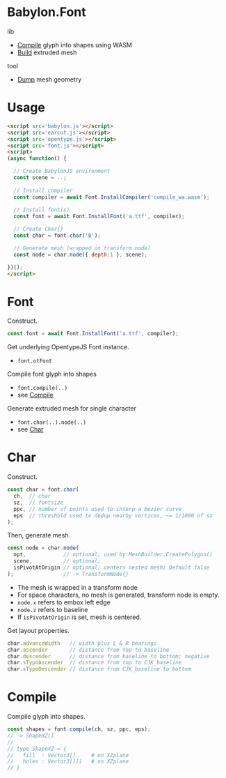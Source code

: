 # Babylon.Font

lib
- [Compile](#compile) glyph into shapes using WASM
- [Build](#char) extruded mesh 

tool
- [Dump][1] mesh geometry  

[1]: https://ycw.github.io/Babylon.Font/www/TextGen/



# Usage

```html
<script src='babylon.js'></script>
<script src='earcut.js'></script>
<script src='opentype.js'></script>
<script src='font.js'></script>
<script>
(async function() {

  // Create BabylonJS environment
  const scene = ..;
  
  // Install compiler
  const compiler = await Font.InstallCompiler('compile_wa.wasm');
  
  // Install font(s)
  const font = await Font.InstallFont('a.ttf', compiler); 

  // Create Char{}
  const char = font.char('B');

  // Generate mesh (wrapped in transform node)
  const node = char.node({ depth:1 }, scene);

})();
</script>
```
 


# Font 

Construct.

```js
const font = await Font.InstallFont('a.ttf', compiler);
```

Get underlying OpentypeJS Font instance.
- `font.otFont`

Compile font glyph into shapes
- `font.compile(..)` 
- see [Compile](#compile) 

Generate extruded mesh for single character 

- `font.char(..).node(..)` 
- see [Char](#char)





# Char

Construct.

```js
const char = font.char(
  ch,  // char
  sz,  // fontsize
  ppc, // number of points used to interp a bezier curve
  eps  // threshold used to dedup nearby vertices, ~= 1/1000 of sz 
);
```

Then, generate mesh.

```js
const node = char.node(
  opt,            // optional; used by MeshBuilder.CreatePolygon()
  scene,          // optional; 
  isPivotAtOrigin // optional; centers nested mesh; Default false
);                // -> TransformNode{}
```
- The mesh is wrapped in a transform node
- For space characters, no mesh is generated, transform node is empty.
- `node.x` refers to embox left edge
- `node.z` refers to baseline
- If `isPivotAtOrigin` is set, mesh is centered.    


Get layout properties. 

```js
char.advanceWidth   // width plus L & R bearings
char.ascender       // distance from top to baseline
char.descender      // distance from baseline to bottom; negative 
char.sTypoAscender  // distance from top to CJK_baseline 
char.sTypoDescender // distance from CJK_baseline to bottom
```



# Compile

Compile glyph into shapes.

```js
const shapes = font.compile(ch, sz, ppc, eps); 
// -> ShapeXZ[] 
//
// type ShapeXZ = {
//   fill  : Vector3[]     # on XZplane
//   holes : Vector3[][]   # on XZplane
// }
```
